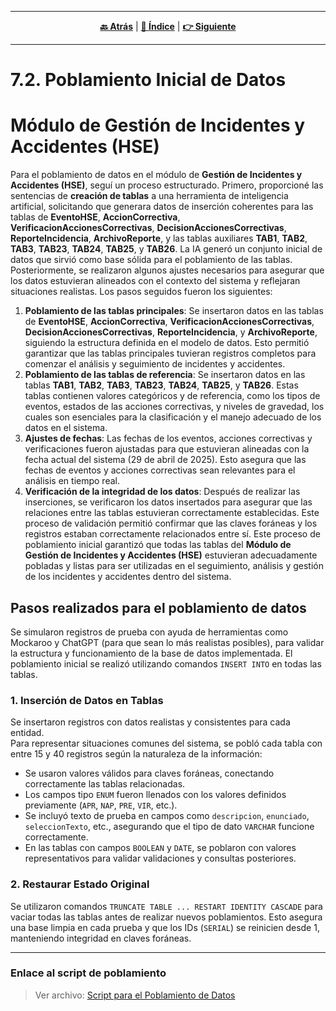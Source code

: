 <hr>
<div align="center">
 
[**🔙 Atrás**](../7.1/7.1.md) | [**📜 Índice**](../../README.md) | [**👉 Siguiente**](../7.3/7.3.md)

</div>
<hr>


# 7.2. Poblamiento Inicial de Datos
# Módulo de Gestión de Incidentes y Accidentes (HSE)

Para el poblamiento de datos en el módulo de **Gestión de Incidentes y Accidentes (HSE)**, seguí un proceso estructurado. Primero, proporcioné las sentencias de **creación de tablas** a una herramienta de inteligencia artificial, solicitando que generara datos de inserción coherentes para las tablas de **EventoHSE**, **AccionCorrectiva**, **VerificacionAccionesCorrectivas**, **DecisionAccionesCorrectivas**, **ReporteIncidencia**, **ArchivoReporte**, y las tablas auxiliares **TAB1**, **TAB2**, **TAB3**, **TAB23**, **TAB24**, **TAB25**, y **TAB26**.
La IA generó un conjunto inicial de datos que sirvió como base sólida para el poblamiento de las tablas. Posteriormente, se realizaron algunos ajustes necesarios para asegurar que los datos estuvieran alineados con el contexto del sistema y reflejaran situaciones realistas.
Los pasos seguidos fueron los siguientes:
1. **Poblamiento de las tablas principales**: Se insertaron datos en las tablas de **EventoHSE**, **AccionCorrectiva**, **VerificacionAccionesCorrectivas**, **DecisionAccionesCorrectivas**, **ReporteIncidencia**, y **ArchivoReporte**, siguiendo la estructura definida en el modelo de datos. Esto permitió garantizar que las tablas principales tuvieran registros completos para comenzar el análisis y seguimiento de incidentes y accidentes.
2. **Poblamiento de las tablas de referencia**: Se insertaron datos en las tablas **TAB1**, **TAB2**, **TAB3**, **TAB23**, **TAB24**, **TAB25**, y **TAB26**. Estas tablas contienen valores categóricos y de referencia, como los tipos de eventos, estados de las acciones correctivas, y niveles de gravedad, los cuales son esenciales para la clasificación y el manejo adecuado de los datos en el sistema.
3. **Ajustes de fechas**: Las fechas de los eventos, acciones correctivas y verificaciones fueron ajustadas para que estuvieran alineadas con la fecha actual del sistema (29 de abril de 2025). Esto asegura que las fechas de eventos y acciones correctivas sean relevantes para el análisis en tiempo real.
4. **Verificación de la integridad de los datos**: Después de realizar las inserciones, se verificaron los datos insertados para asegurar que las relaciones entre las tablas estuvieran correctamente establecidas. Este proceso de validación permitió confirmar que las claves foráneas y los registros estaban correctamente relacionados entre sí.
Este proceso de poblamiento inicial garantizó que todas las tablas del **Módulo de Gestión de Incidentes y Accidentes (HSE)** estuvieran adecuadamente pobladas y listas para ser utilizadas en el seguimiento, análisis y gestión de los incidentes y accidentes dentro del sistema.



## Pasos realizados para el poblamiento de datos

Se simularon registros de prueba con ayuda de herramientas como Mockaroo y ChatGPT (para que sean lo más realistas posibles), para validar la estructura y funcionamiento de la base de datos implementada. El poblamiento inicial se realizó utilizando comandos `INSERT INTO` en todas las tablas.

### 1. Inserción de Datos en Tablas

Se insertaron registros con datos realistas y consistentes para cada entidad.  
Para representar situaciones comunes del sistema, se pobló cada tabla con entre 15 y 40 registros según la naturaleza de la información:

- Se usaron valores válidos para claves foráneas, conectando correctamente las tablas relacionadas.
- Los campos tipo `ENUM` fueron llenados con los valores definidos previamente (`APR`, `NAP`, `PRE`, `VIR`, etc.).
- Se incluyó texto de prueba en campos como `descripcion`, `enunciado`, `seleccionTexto`, etc., asegurando que el tipo de dato `VARCHAR` funcione correctamente.
- En las tablas con campos `BOOLEAN` y `DATE`, se poblaron con valores representativos para validar validaciones y consultas posteriores.

### 2. Restaurar Estado Original

Se utilizaron comandos `TRUNCATE TABLE ... RESTART IDENTITY CASCADE` para vaciar todas las tablas antes de realizar nuevos poblamientos. Esto asegura una base limpia en cada prueba y que los IDs (`SERIAL`) se reinicien desde 1, manteniendo integridad en claves foráneas.

---

### Enlace al script de poblamiento

> Ver archivo: [Script para el Poblamiento de Datos](script-poblamiento-tablas.sql)

